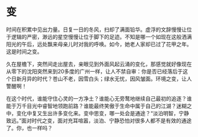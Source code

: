 # 变

时间在积累中见出力量。日复一日的冬风，扫却了满面铅华。虚浮的文辞慢慢让位于逻辑的严密，渺远的星空慢慢让位于脚下的足迹。不知是哪一个如现在这般洒满阳光的午后，远处飘来母亲儿时对我的呼唤。如今，她老人家却已过了花甲之年。这是时间之变。

久在屋檐下，突然间走出屋去，亲眼见到外面风起云涌的变化，那感觉就好像现在从零下的沈阳突然来到20多度的广州一样，让人不禁自审：你是否已经落后于这个日新月异的时代？苍山不老，因雪白头；绿水无忧，因风皱面。环境之变，让人警醒啊！

在这个时代，谁能守住心灵的一方净土？谁能心无旁鹜地继续自己最初的追逐？谁能于万千目光中睿智地领跑前路？谁能最终笑傲于生命中属于自己的江湖？迷糊之中，变化中复又生出许多变化来。变中思变，哪一处会是通途？“淡泊明智，宁静致远。”面对时代之变，面对充耳喧嚣，淡泊、宁静恐怕对很多人都不是有效的通途了。你，也一样吗？